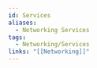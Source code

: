 ```yaml
---
id: Services
aliases:
  - Networking Services
tags:
  - Networking/Services
links: "[[Networking]]"
---
```



